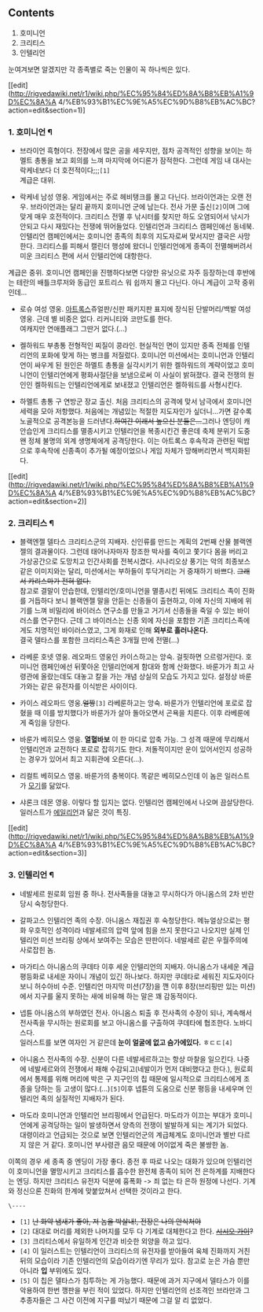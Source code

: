 ## Contents

    

1. 호미니언 
2. 크리티스 
3. 인텔리언 

눈여겨보면 알겠지만 각 종족별로 죽는 인물이 꼭 하나씩은 있다.

[[edit](http://rigvedawiki.net/r1/wiki.php/%EC%95%84%ED%8A%B8%EB%A1%9D%EC%8A%A
4/%EB%93%B1%EC%9E%A5%EC%9D%B8%EB%AC%BC?action=edit&section=1)]

### 1. 호미니언 ¶

  

  * 브라이언
흑형이다. 전장에서 많은 공을 세우지만, 점차 공격적인 성향을 보이는 하멜트 총통을 보고 회의를 느껴 마지막에 어디론가 잠적한다. 그런데
게임 내 대사는 락케네보다 더 호전적이다;;;`[1]`  
계급은 대위.

  

  * 락케네
남성 영웅. 게임에서는 주로 헤비탱크를 몰고 다닌다. 브라이언과는 오랜 전우. 브라이언과는 달리 끝까지 호미니언 군에 남는다. 전사 가문
출신`[2]`이며 그에 맞게 매우 호전적이다. 크리티스 전멸 후 낚시터를 찾지만 하도 오염되어서 낚시가 안되고 다시 재밌다는 전쟁에
뛰어들었다. 인텔리언과 크리티스 캠페인에선 동네북. 인텔리언 캠페인에서는 호미니언 종족의 최후의 지도자로써 맞서지만 결국은 사망한다.
크리티스를 피해서 캘린더 행성에 왔더니 인텔리언에게 종족이 전멸해버려서 미운 크리티스 편에 서서 인텔리언에 대항한다.

  

계급은 중위. 호미니언 캠페인을 진행하다보면 다양한 유닛으로 자주 등장하는데 후반에는 테란의 배틀크루저와 동급인 포트리스 워 쉽까지 몰고
다닌다. 아니 계급이 고작 중위인데...

  

  * 로슈
여성 영웅. [아트록스](%EC%95%84%ED%8A%B8%EB%A1%9D%EC%8A%A4.md)쥬얼판/신판 패키지판 표지에 장식된
단발머리/백발 여성 영웅. 근데 별 비중은 없다. 리커니티와 코만도를 한다.  
여캐지만 연애플래그 그딴거 없다.(...)

  

  * 켈하워드 부총통
전형적인 찌질이 콩라인. 현실적인 면이 있지만 종족 전체를 인텔리언의 포화에 맞게 하는 병크를 저질렀다. 호미니언 미션에서는 호미니언과
인텔리언이 싸우게 된 원인은 하멜트 총통을 실각시키기 위한 켈하워드의 계략이었고 호미니언이 인텔리언에게 평화사절단을 보냄으로써 이 사실이
밝혀졌다. 결국 전쟁의 원인인 켈하워드는 인텔리언에게로 보내졌고 인텔리언은 켈하워드를 사형시킨다.

  

  * 하멜트 총통
구 연방군 장교 출신. 처음 크리티스의 공격에 맞서 남극에서 호미니언 세력을 모아 저항했다. 처음에는 개념있는 적절한 지도자인가
싶더니...가면 갈수록 노골적으로 공격본능을 드러낸다.<del>하여간 이래서 높으신 분들은...</del>그러나 엔딩이 캐안습인게 크리티스를
멸종시키고 인텔리언을 복종시킨건 좋은데 축제 분위기 도중 왠 정체 불명의 외계 생명체에게 공격당한다. 이는 아트록스 후속작과 관련된 떡밥으로
후속작에 신종족이 추가될 예정이었으나 게임 자체가 망해버리면서 백지화된다.

  

[[edit](http://rigvedawiki.net/r1/wiki.php/%EC%95%84%ED%8A%B8%EB%A1%9D%EC%8A%A
4/%EB%93%B1%EC%9E%A5%EC%9D%B8%EB%AC%BC?action=edit&section=2)]

### 2. 크리티스 ¶

  

  * 블랙엔젤 델타스
크리티스군의 지배자. 신인류를 만드는 계획의 2번째 산물 블랙엔젤의 결과물이다. 그런데 태어나자마자 창조한 박사를 죽이고 쫓기다 몸을 버리고
가상공간으로 도망치고 인간사회를 전복시켰다. 시나리오상 풍기는 악의 최종보스 같은 이미지와는 달리, 미션에서는 부하들이 투닥거리는 거
중재하기 바쁘다. <del>그래서 카리스마가 전혀 없다.</del>  
참고로 결말이 안습한데, 인텔리언/호미니언을 멸종시킨 뒤에도 크리티스 족이 진화를 거듭하다 보니 블랙엔젤 말을 안듣는 신종들이 출현하고,
이에 자신의 지배에 위기를 느껴 비밀리에 바이러스 연구소를 만들고 거기서 신종들을 죽일 수 있는 바이러스를 연구한다. 근데 그 바이러스는
신종 외에 자신을 포함한 기존 크리티스족에게도 치명적인 바이러스였고, 그게 화재로 인해 **외부로 흘러나온다.**  
결국 델타스를 포함한 크리티스족은 3개월 만에 전멸(...)

  

  * 라베룬
호넷 영웅. 레오파드 영웅인 카이스하고는 앙숙. 걸핏하면 으르렁거린다. 호미니언 캠페인에선 뒤쫓아온 인텔리언에게 함대와 함께 산화했다.
바룬가가 최고 사령관에 올랐는데도 대놓고 칼을 가는 개념 상실의 모습도 가지고 있다. 설정상 바룬가와는 같은 유전자를 이식받은 사이이다.

  

  * 카이스
레오파드 영웅.<del>얼짱</del>`[3]` 라베룬하고는 앙숙. 바룬가가 인텔리언에 포로로 잡혔을 때 이를 방치했다가 바룬가가 살아
돌아오면서 곤욕을 치른다. 이후 라베룬에게 죽임을 당한다.

  

  * 바룬가
베히모스 영웅. **열혈바보** 이 한 마디로 압축 가능. 그 성격 때문에 무리해서 인텔리언과 교전하다 포로로 잡히기도 한다. 저돌적이지만
운이 있어서인지 성공하는 경우가 있어서 최고 지휘관에 오른다(...).

  

  * 리컬트
베히모스 영웅. 바룬가의 충복이다. 똑같은 베히모스인데 이 놈은 일러스트가 [모기](%EB%AA%A8%EA%B8%B0.md)를 닮았다.

  

  * 샤론크
데몬 영웅. 이렇다 할 입지는 없다. 인텔리언 캠페인에서 나오며 끔살당한다. 일러스트가
[에일리언](%EC%97%90%EC%9D%BC%EB%A6%AC%EC%96%B8.md)과 닮은 것이 특징.

  

[[edit](http://rigvedawiki.net/r1/wiki.php/%EC%95%84%ED%8A%B8%EB%A1%9D%EC%8A%A
4/%EB%93%B1%EC%9E%A5%EC%9D%B8%EB%AC%BC?action=edit&section=3)]

### 3. 인텔리언 ¶

  

  * 네발세르 
원로회 임원 중 하나. 전사족들을 대놓고 무시하다가 아니옴스의 2차 반란 당시 숙청당한다.

  

  * 갈파고스
인텔리언 족의 수장. 아니옴스 재집권 후 숙청당한다. 메뉴얼상으로는 평화 우호적인 성격이라 네발세르의 압력 앞에 힘을 쓰지 못한다고 나오지만
실제 인텔리언 미션 브리핑 상에서 보여주는 모습은 딴판이다. 네발세르 같은 우월주의에 사로잡힌 놈.

  

  * 마가티스
아니옴스의 쿠데타 이후 세운 인텔리언의 지배자. 아니옴스가 내세운 계급 평등화로 내세운 자이니 개념이 있긴 하나보다. 하지만 쿠데타로 세워진
지도자이다보니 허수아비 수준. 인텔리언 마지막 미션(7장)을 깬 이후 8장(브리핑만 있는 미션)에서 지구를 울지 못하는 새에 비유해 하는
말은 꽤 감동적이다.

  

  * 넵튠
아니옴스의 부하였던 전사. 아니옴스 퇴출 후 전사족의 수장이 되나, 계속해서 전사족을 무시하는 원로회를 보고 아니옴스를 구출하여 쿠데타에
협조한다. 노바디스다.  
일러스트를 보면 여자인 거 같은데 **눈이 얼굴에 없고 슴가에있다.** ㅎㄷㄷ`[4]`

  

  * 아니옴스
전사족의 수장. 신분이 다른 네발세르하고는 항상 마찰을 일으킨다. 나중에 네발세르와의 전쟁에서 패해 수감되고(네발이가 먼저 대비했다고
한다.), 원로회에서 통제를 위해 머리에 박은 구 지구인의 칩 때문에 일시적으로 크리티스에게 조종을 당하는 등 고생이
많다.(...)`[5]`이후 넵튠의 도움으로 신분 평등을 내세우며 인텔리언 족의 실질적인 지배자가 된다.

  

  * 마도라
호미니언과 인텔리언 브리핑에서 언급된다. 마도라가 이끄는 부대가 호미니언에게 공격당하는 일이 발생하면서 양측의 전쟁이 발발하게 되는 계기가
되었다.  
대령이라고 언급되는 것으로 보면 인텔리언군의 계급체계도 호미니언과 별반 다르지 않은 거 같다. 호미니언 부사령관 음모 때문에 어이없게 죽은
불쌍한 놈.

  
  

이쪽의 경우 세 종족 중 엔딩이 가장 좋다. 종전 후 따로 나오는 대화가 있으며 인텔리언이 호미니언을 멸망시키고 크리티스를 흡수한 완전체
종족이 되어 전 은하계를 지배한다는 엔딩. 하지만 크리티스 유전자 덕분에 흉폭화 -> 죄 없는 타 은하 원정에 나선다. 기계와 정신으론
진화의 한계에 맞붙았쳐서 선택한 것이라고 한다.

`\----`

  * `[1]` <del>난 화약 냄새가 좋아, 저 놈을 박살내!, 전장은 나의 안식처야</del>
  * `[2]` 대대로 머리를 제외한 나머지를 모두 다 기계로 대체한다고 한다. <del>[시시오 가이](%EC%8B%9C%EC%8B%9C%EC%98%A4%20%EA%B0%80%EC%9D%B4.md)?</del>
  * `[3]` 크리티스에서 유일하게 인간과 비슷한 외양을 하고 있다.
  * `[4]` 이 일러스트는 인텔리언이 크리티스의 유전자를 받아들여 육체 진화까지 거친 뒤의 모습이라 기존 인텔리언의 모습이라기엔 무리가 있다. 참고로 눈은 가슴 뿐만 아니라 **입** 부위에도 있다.
  * `[5]` 이 칩은 델타스가 침투하는 게 가능했다. 때문에 과거 지구에서 델타스가 이를 악용하여 한번 깽판을 부린 적이 있었다. 하지만 인텔리언의 선조격인 브라만과 그 추종자들은 그 사건 이전에 지구를 떠났기 때문에 그걸 알 리 없었다.

